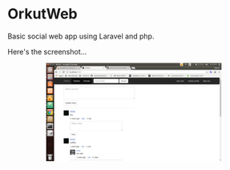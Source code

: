 # OrkutWeb

Basic social web app using Laravel and php.

Here's the screenshot...

<p align="center">
  <img src="https://github.com/amnjain/OrkutWeb/blob/master/storage/screenshots/Screenshot%20from%202018-06-29%2015-19-49.png?raw=true" width="350"/>
</p>
